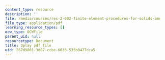 ```yaml
---
content_type: resource
description: ''
file: /media/courses/res-2-002-finite-element-procedures-for-solids-and-structures-spring-2010/267d98013d87ccbe6633535b9477dca5_6pHHh67t6F8.pdf
file_type: application/pdf
learning_resource_types: []
ocw_type: OCWFile
parent_uid: null
resourcetype: Document
title: 3play pdf file
uid: 267d9801-3d87-ccbe-6633-535b9477dca5
---
```

